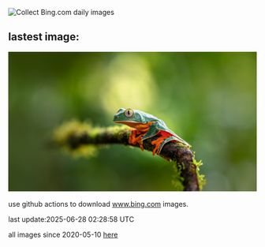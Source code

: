 ![Collect Bing.com daily images](https://github.com/counter2015/bing-daily-images/workflows/Collect%20Bing.com%20daily%20images/badge.svg)
## lastest image:
![](images/img.jpg)

use github actions to download www.bing.com images.

last update:2025-06-28 02:28:58 UTC

all images since 2020-05-10 [here](https://github.com/counter2015/bing-daily-images/tree/master/images) 
